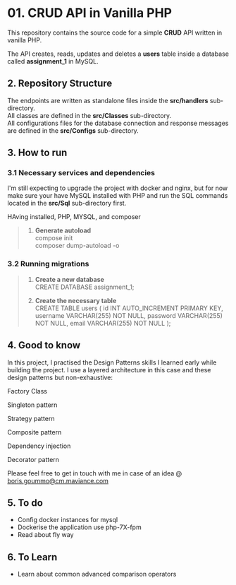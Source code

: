# 01. CRUD API in Vanilla PHP

This repository contains the source code for a simple **CRUD** API written in vanilla PHP.

The API creates, reads, updates and deletes a **users** table inside a database called **assignment_1** in MySQL.

## 2. Repository Structure

The endpoints are written as standalone files inside the 
**src/handlers** sub-directory.<br>
All classes are defined in the **src/Classes** sub-directory.<br>
All configurations files for the database connection and response messages are defined in the **src/Configs** sub-directory.

## 3. How to run
### 3.1 Necessary services and dependencies
I'm still expecting to upgrade the project with docker and nginx, but for now make sure your have MySQL installed with PHP and run the SQL commands located in the **src/Sql** 
sub-directory first.

HAving installed, PHP, MYSQL, and composer
> 1. **Generate autoload**<br>
> compose init<br>
> composer dump-autoload -o
### 3.2 Running migrations
> 1. **Create a new database** <br>
> CREATE DATABASE assignment_1;
>
> 2. **Create the necessary table** <br>
> CREATE TABLE users (
>    id INT AUTO_INCREMENT PRIMARY KEY, 
>    username VARCHAR(255) NOT NULL,
>    password VARCHAR(255) NOT NULL,
>    email VARCHAR(255) NOT NULL
> );

## 4. Good to know

In this project, I practised the Design Patterns skills I learned early while building the project. I use a layered architecture in this case and these design patterns but non-exhaustive:

Factory Class

Singleton pattern

Strategy pattern

Composite pattern

Dependency injection

Decorator pattern

Please feel free to get in touch with me in case of an idea @ boris.goummo@cm.maviance.com

## 5. To do
- Config docker instances for mysql
- Dockerise the application use php-7X-fpm
- Read about fly way

## 6. To Learn
- Learn about common advanced comparison operators
